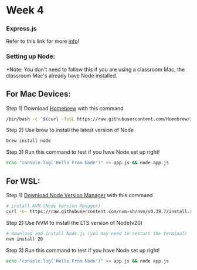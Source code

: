 # Week 4

### Express.js
Refer to this link for more [info](https://expressjs.com/en/starter/basic-routing.html)!

### Setting up Node:
*Note: You don't need to follow this if you are using a classroom Mac, the classroom Mac's already have Node installed.

## For Mac Devices:
Step 1) Download [Homebrew](https://brew.sh/) with this command 
```bash
/bin/bash -c "$(curl -fsSL https://raw.githubusercontent.com/Homebrew/install/HEAD/install.sh)"
```
Step 2) Use brew to install the latest version of Node
```bash
brew install node
```


Step 3) Run this command to test if you have Node set up right!

```bash
echo "console.log('Hello From Node')" >> app.js && node app.js
```


## For WSL:
Step 1) [Download Node Version Manager](https://nodejs.org/en/download/package-manager) with this command 
```bash
# install NVM (Node Version Manager)
curl -o- https://raw.githubusercontent.com/nvm-sh/nvm/v0.39.7/install.sh | bash

```
Step 2) Use NVM to install the LTS version of Node(v20)
```bash
# download and install Node.js (you may need to restart the terminal)
nvm install 20
```


Step 3) Run this command to test if you have Node set up right!

```bash
echo "console.log('Hello From Node')" >> app.js && node app.js
```
